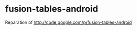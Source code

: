fusion-tables-android
=====================

Reparation of http://code.google.com/p/fusion-tables-android